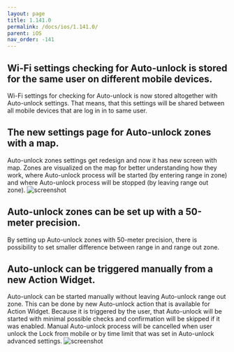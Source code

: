 ```yaml
---
layout: page
title: 1.141.0
permalink: /docs/ios/1.141.0/
parent: iOS
nav_order: -141
---
```


## Wi-Fi settings checking for Auto-unlock is stored for the same user on different mobile devices.
Wi-Fi settings for checking for Auto-unlock is now stored altogether with Auto-unlock settings. That means, that this settings will be shared between all mobile devices that are log in in to same user.

## The new settings page for Auto-unlock zones with a map.
Auto-unlock zones settings get redesign and now it has new screen with map. Zones are visualized on the map for better understanding how they work, where Auto-unlock process will be started (by entering range in zone) and where Auto-unlock process will be stopped (by leaving range out zone).
![screenshot](/tedee-release-notes/docs/ios/assets/1.141.0-auto-unlock-zones-map.png)

## Auto-unlock zones can be set up with a 50-meter precision.
By setting up Auto-unlock zones with 50-meter precision, there is possibility to set smaller difference between range in and range out zone.

## Auto-unlock can be triggered manually from a new Action Widget.
Auto-unlock can be started manually without leaving Auto-unlock range out zone. This can be done by new Auto-unlock action that is available for Action Widget. Because it is triggered by the user, that Auto-unlock will be started with minimal possible checks and confirmation will be skipped if it was enabled. Manual Auto-unlock process will be cancelled when user unlock the Lock from mobile or by time limit that was set in Auto-unlock advanced settings.
![screenshot](/tedee-release-notes/docs/ios/assets/1.141.0-manual-auto-unlock.png)